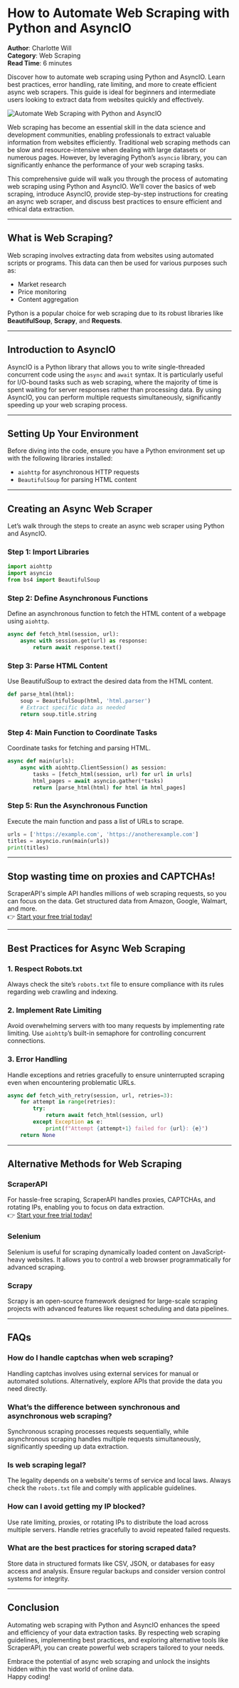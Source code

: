 
# How to Automate Web Scraping with Python and AsyncIO

**Author**: Charlotte Will  
**Category**: Web Scraping  
**Read Time**: 6 minutes  

Discover how to automate web scraping using Python and AsyncIO. Learn best practices, error handling, rate limiting, and more to create efficient async web scrapers. This guide is ideal for beginners and intermediate users looking to extract data from websites quickly and effectively.

![Automate Web Scraping with Python and AsyncIO](https://parazun.com/static/blog/how-to-automate-web-scraping-with-python-and-asyncio.jpg)

Web scraping has become an essential skill in the data science and development communities, enabling professionals to extract valuable information from websites efficiently. Traditional web scraping methods can be slow and resource-intensive when dealing with large datasets or numerous pages. However, by leveraging Python’s `asyncio` library, you can significantly enhance the performance of your web scraping tasks.

This comprehensive guide will walk you through the process of automating web scraping using Python and AsyncIO. We’ll cover the basics of web scraping, introduce AsyncIO, provide step-by-step instructions for creating an async web scraper, and discuss best practices to ensure efficient and ethical data extraction.

---

## What is Web Scraping?

Web scraping involves extracting data from websites using automated scripts or programs. This data can then be used for various purposes such as:

- Market research  
- Price monitoring  
- Content aggregation  

Python is a popular choice for web scraping due to its robust libraries like **BeautifulSoup**, **Scrapy**, and **Requests**.

---

## Introduction to AsyncIO

AsyncIO is a Python library that allows you to write single-threaded concurrent code using the `async` and `await` syntax. It is particularly useful for I/O-bound tasks such as web scraping, where the majority of time is spent waiting for server responses rather than processing data. By using AsyncIO, you can perform multiple requests simultaneously, significantly speeding up your web scraping process.

---

## Setting Up Your Environment

Before diving into the code, ensure you have a Python environment set up with the following libraries installed:

- `aiohttp` for asynchronous HTTP requests  
- `BeautifulSoup` for parsing HTML content  

---

## Creating an Async Web Scraper

Let’s walk through the steps to create an async web scraper using Python and AsyncIO. 

### Step 1: Import Libraries

```python
import aiohttp
import asyncio
from bs4 import BeautifulSoup
```

### Step 2: Define Asynchronous Functions

Define an asynchronous function to fetch the HTML content of a webpage using `aiohttp`.

```python
async def fetch_html(session, url):
    async with session.get(url) as response:
        return await response.text()
```

### Step 3: Parse HTML Content

Use BeautifulSoup to extract the desired data from the HTML content.

```python
def parse_html(html):
    soup = BeautifulSoup(html, 'html.parser')
    # Extract specific data as needed
    return soup.title.string
```

### Step 4: Main Function to Coordinate Tasks

Coordinate tasks for fetching and parsing HTML.

```python
async def main(urls):
    async with aiohttp.ClientSession() as session:
        tasks = [fetch_html(session, url) for url in urls]
        html_pages = await asyncio.gather(*tasks)
        return [parse_html(html) for html in html_pages]
```

### Step 5: Run the Asynchronous Function

Execute the main function and pass a list of URLs to scrape.

```python
urls = ['https://example.com', 'https://anotherexample.com']
titles = asyncio.run(main(urls))
print(titles)
```

---

## Stop wasting time on proxies and CAPTCHAs!

ScraperAPI's simple API handles millions of web scraping requests, so you can focus on the data. Get structured data from Amazon, Google, Walmart, and more.  
👉 [Start your free trial today!](https://bit.ly/Scraperapi)

---

## Best Practices for Async Web Scraping

### 1. Respect Robots.txt

Always check the site’s `robots.txt` file to ensure compliance with its rules regarding web crawling and indexing.

### 2. Implement Rate Limiting

Avoid overwhelming servers with too many requests by implementing rate limiting. Use `aiohttp`’s built-in semaphore for controlling concurrent connections.

### 3. Error Handling

Handle exceptions and retries gracefully to ensure uninterrupted scraping even when encountering problematic URLs.

```python
async def fetch_with_retry(session, url, retries=3):
    for attempt in range(retries):
        try:
            return await fetch_html(session, url)
        except Exception as e:
            print(f"Attempt {attempt+1} failed for {url}: {e}")
    return None
```

---

## Alternative Methods for Web Scraping

### ScraperAPI

For hassle-free scraping, ScraperAPI handles proxies, CAPTCHAs, and rotating IPs, enabling you to focus on data extraction.  
👉 [Start your free trial today!](https://bit.ly/Scraperapi)

### Selenium

Selenium is useful for scraping dynamically loaded content on JavaScript-heavy websites. It allows you to control a web browser programmatically for advanced scraping.

### Scrapy

Scrapy is an open-source framework designed for large-scale scraping projects with advanced features like request scheduling and data pipelines.

---

## FAQs

### How do I handle captchas when web scraping?

Handling captchas involves using external services for manual or automated solutions. Alternatively, explore APIs that provide the data you need directly.

### What’s the difference between synchronous and asynchronous web scraping?

Synchronous scraping processes requests sequentially, while asynchronous scraping handles multiple requests simultaneously, significantly speeding up data extraction.

### Is web scraping legal?

The legality depends on a website's terms of service and local laws. Always check the `robots.txt` file and comply with applicable guidelines.

### How can I avoid getting my IP blocked?

Use rate limiting, proxies, or rotating IPs to distribute the load across multiple servers. Handle retries gracefully to avoid repeated failed requests.

### What are the best practices for storing scraped data?

Store data in structured formats like CSV, JSON, or databases for easy access and analysis. Ensure regular backups and consider version control systems for integrity.

---

## Conclusion

Automating web scraping with Python and AsyncIO enhances the speed and efficiency of your data extraction tasks. By respecting web scraping guidelines, implementing best practices, and exploring alternative tools like ScraperAPI, you can create powerful web scrapers tailored to your needs.

Embrace the potential of async web scraping and unlock the insights hidden within the vast world of online data.  
Happy coding!  
